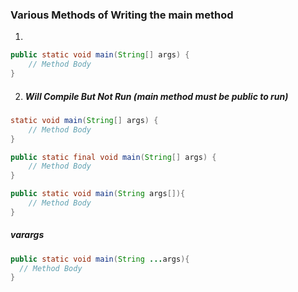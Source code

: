### Various Methods of Writing the main method

1.
```java
public static void main(String[] args) {
    // Method Body
}
```
2. ##### Will Compile But Not Run (main method must be public to run)
```java
static void main(String[] args) {
    // Method Body
}
```

```java
public static final void main(String[] args) {
    // Method Body
}
```

```java
public static void main(String args[]){
    // Method Body
}
```


##### varargs
```java
public static void main(String ...args){
  // Method Body
}
```

